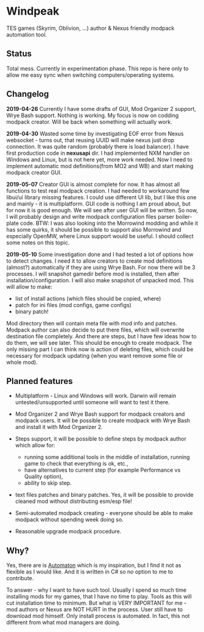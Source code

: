 # Windpeak
TES games (Skyrim, Oblivion, ...) author &amp; Nexus friendly modpack automation tool.

## Status
Total mess. Currently in experimentation phase. This repo is here only to allow me easy sync when switching computers/operating systems.

## Changelog

**2019-04-26**
Currently I have some drafts of GUI, Mod Organizer 2 support, Wrye Bash support. Nothing is working. My focus is now on codding modpack creator. Will be back when something will actually work.

**2019-04-30**
Wasted some time by investigating EOF error from Nexus websocket - turns out, that reusing UUID will make nexus just drop connection. It was quite random (probably there is load balancer). I have first production code in **nexusapi** dir. I had implemented NXM handler on Windows and Linux, but is not here yet, more work needed. Now I need to implement automatic mod definitions(from MO2 and WB) and start making modpack creator GUI.

**2019-05-07**
Creator GUI is almost complete for now. It has almost all functions to test real modpack creation. I had needed to workaround few libui/ui library missing features. I could use different UI lib, but I like this one and mainly - it is multiplatform. GUI code is nothing I am proud about, but for now it is good enough. We will see after user GUI will be written. So now, I will probably design and write modpack configuration files parser boiler-plate code.
BTW: I was also looking into the Morrowind modding and while it has some quirks, it should be possible to support also Morrowind and especially OpenMW, where Linux support would be useful. I should collect some notes on this topic.

**2019-05-10**
Some investigation done and I had tested a lot of options how to detect changes. I need it to allow creators to create mod definitions (almost?) automatically if they are using Wrye Bash. For now there will be 3 processes. I will snapshot gamedir before mod is installed, then after installation/configuration. I will also make snapshot of unpacked mod. This will allow to make:

 * list of install actions (which files should be copied, where)
 * patch for ini files (mod configs, game configs)
 * binary patch!

Mod directory then will contain meta file with mod info and patches. Modpack author can also decide to put there files, which will overwrite destination file completely. And there are steps, but I have few ideas how to do them, we will see later.
This should be enough to create modpack. The only missing part I can think now is action of deleting files, which could be necessary for modpack updating (when you want remove some file or whole mod).

## Planned features

- Multiplatform - Linux and Windows will work. Darwin will remain untested/unsupported until someone will want to test it there.

- Mod Organizer 2 and Wrye Bash support for modpack creators and modpack users. It will be possible to create modpack with Wrye Bash and install it with Mod Organizer 2.

- Steps support, it will be possible to define steps by modpack author which allow for:
  - running some additional tools in the middle of installation, running game to check that everything is ok, etc.,
  - have alternatives to current step (for example Performance vs Quality option),
  - ability to skip step.

- text files patches and binary patches. Yes, it will be possible to provide cleaned mod without distributing esm/esp file!

- Semi-automated modpack creating - everyone should be able to make modpack without spending week doing so.

- Reasonable upgrade modpack procedure.

## Why?

Yes, there are is [Automaton](https://github.com/metherul/Automaton) which is my inspiration, but I find it not as flexible as I would like. And it is written in C# so no option to me to contribute.

To answer - why I want to have such tool. Usually I spend so much time installing mods for my games, that I have no time to play. Tools as this will cut installation time to minimum. But what is VERY IMPORTANT for me - mod authors or Nexus are NOT HURT in the process. User still have to download mod himself. Only install process is automated. In fact, this not different from what mod managers are doing.

